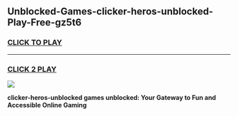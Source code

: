 
## Unblocked-Games-clicker-heros-unblocked-Play-Free-gz5t6
<h3>
<a href="https://premium76.site?title=clicker-heros-unblocked&ref=23A">CLICK TO PLAY</a></h3>
<hr>

<h3>
<a href="https://premium76.site?title=clicker-heros-unblocked&ref=23A">CLICK 2 PLAY</a>
  
</h3>

<a href="https://premium76.site?title=clicker-heros-unblocked&ref=23A"><img src="https://clearcache.store/games.png"></a>


**clicker-heros-unblocked games unblocked: Your Gateway to Fun and Accessible Online Gaming**
